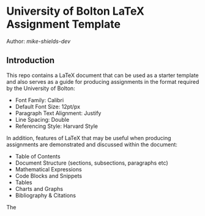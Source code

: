 # University of Bolton LaTeX Assignment Template

Author: <cite>mike-shields-dev</cite>

## Introduction

This repo contains a LaTeX document that can be used as a starter template and also serves as a guide for producing assignments in the format required by the University of Bolton: 

- Font Family:               Calibri
- Default Font Size:         12pt/px
- Paragraph Text Alignment:  Justify
- Line Spacing:              Double
- Referencing Style:         Harvard Style

In addition, features of LaTeX that may be useful when producing assignments are demonstrated and discussed within the document: 

- Table of Contents
- Document Structure (sections, subsections, paragraphs etc)
- Mathematical Expressions
- Code Blocks and Snippets
- Tables
- Charts and Graphs
- Bibliography & Citations

The 
